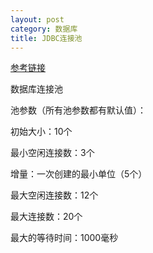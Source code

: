 ```yaml
---
layout: post
category: 数据库
title: JDBC连接池
---
```

[参考链接](http://blog.csdn.net/dzy21/article/details/51952138)

数据库连接池

池参数（所有池参数都有默认值）：

初始大小：10个

最小空闲连接数：3个

增量：一次创建的最小单位（5个）

最大空闲连接数：12个

最大连接数：20个

最大的等待时间：1000毫秒

